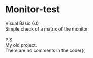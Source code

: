 # Monitor-test <br/>
Visual Basic 6.0 <br/>
Simple check of a matrix of the monitor <br/>
<br/>
P.S. <br/>
My old project. <br/>
There are no comments in the code((( <br/>
